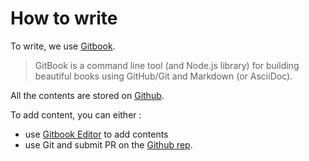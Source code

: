 # How to write

To write, we use [Gitbook](https://toolchain.gitbook.com/).

> GitBook is a command line tool (and Node.js library) for building beautiful books using GitHub/Git and Markdown (or AsciiDoc).  

All the contents are stored on [Github](https://github.com/clemsos/zinemakers).

To add content, you can either :

* use [Gitbook Editor](https://www.gitbook.com/editor) to add contents
* use Git and submit PR on the [Github rep](https://github.com/clemsos/zinemakers).
